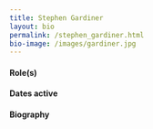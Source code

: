 ```yaml
---
title: Stephen Gardiner
layout: bio
permalink: /stephen_gardiner.html
bio-image: /images/gardiner.jpg
---
```


#### Role(s)

#### Dates active

#### Biography
